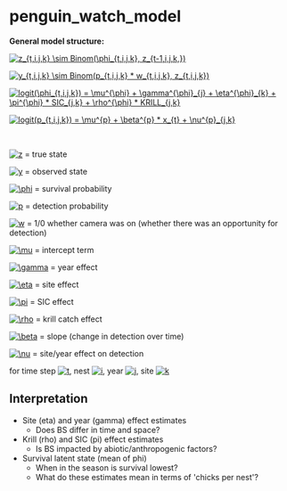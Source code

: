 # penguin_watch_model

**General model structure:**

<a href="https://www.codecogs.com/eqnedit.php?latex=z_{t,i,j,k}&space;\sim&space;Binom(\phi_{t,i,j,k},&space;z_{t-1,i,j,k,})" target="_blank"><img src="https://latex.codecogs.com/gif.latex?z_{t,i,j,k}&space;\sim&space;Binom(\phi_{t,i,j,k},&space;z_{t-1,i,j,k,})" title="z_{t,i,j,k} \sim Binom(\phi_{t,i,j,k}, z_{t-1,i,j,k,})" /></a>

<a href="https://www.codecogs.com/eqnedit.php?latex=y_{t,i,j,k}&space;\sim&space;Binom(p_{t,i,j,k}&space;*&space;w_{t,i,j,k},&space;z_{t,i,j,k})" target="_blank"><img src="https://latex.codecogs.com/gif.latex?y_{t,i,j,k}&space;\sim&space;Binom(p_{t,i,j,k}&space;*&space;w_{t,i,j,k},&space;z_{t,i,j,k})" title="y_{t,i,j,k} \sim Binom(p_{t,i,j,k} * w_{t,i,j,k}, z_{t,i,j,k})" /></a>

<a href="https://www.codecogs.com/eqnedit.php?latex=logit(\phi_{t,i,j,k})&space;=&space;\mu^{\phi}&space;&plus;&space;\gamma^{\phi}_{j}&space;&plus;&space;\eta^{\phi}_{k}&space;&plus;&space;\pi^{\phi}&space;*&space;SIC_{j,k}&space;&plus;&space;\rho^{\phi}&space;*&space;KRILL_{j,k}" target="_blank"><img src="https://latex.codecogs.com/gif.latex?logit(\phi_{t,i,j,k})&space;=&space;\mu^{\phi}&space;&plus;&space;\gamma^{\phi}_{j}&space;&plus;&space;\eta^{\phi}_{k}&space;&plus;&space;\pi^{\phi}&space;*&space;SIC_{j,k}&space;&plus;&space;\rho^{\phi}&space;*&space;KRILL_{j,k}" title="logit(\phi_{t,i,j,k}) = \mu^{\phi} + \gamma^{\phi}_{j} + \eta^{\phi}_{k} + \pi^{\phi} * SIC_{j,k} + \rho^{\phi} * KRILL_{j,k}" /></a>

<a href="https://www.codecogs.com/eqnedit.php?latex=logit(p_{t,i,j,k})&space;=&space;\mu^{p}&space;&plus;&space;\beta^{p}&space;*&space;x_{t}&space;&plus;&space;\nu^{p}_{j,k}" target="_blank"><img src="https://latex.codecogs.com/gif.latex?logit(p_{t,i,j,k})&space;=&space;\mu^{p}&space;&plus;&space;\beta^{p}&space;*&space;x_{t}&space;&plus;&space;\nu^{p}_{j,k}" title="logit(p_{t,i,j,k}) = \mu^{p} + \beta^{p} * x_{t} + \nu^{p}_{j,k}" /></a>

<br>

<a href="https://www.codecogs.com/eqnedit.php?latex=z" target="_blank"><img src="https://latex.codecogs.com/gif.latex?z" title="z" /></a> = true state

<a href="https://www.codecogs.com/eqnedit.php?latex=y" target="_blank"><img src="https://latex.codecogs.com/gif.latex?y" title="y" /></a> = observed state

<a href="https://www.codecogs.com/eqnedit.php?latex=\phi" target="_blank"><img src="https://latex.codecogs.com/gif.latex?\phi" title="\phi" /></a> = survival probability

<a href="https://www.codecogs.com/eqnedit.php?latex=p" target="_blank"><img src="https://latex.codecogs.com/gif.latex?p" title="p" /></a> = detection probability

<a href="https://www.codecogs.com/eqnedit.php?latex=w" target="_blank"><img src="https://latex.codecogs.com/gif.latex?w" title="w" /></a> = 1/0 whether camera was on (whether there was an opportunity for detection)

<a href="https://www.codecogs.com/eqnedit.php?latex=\mu" target="_blank"><img src="https://latex.codecogs.com/gif.latex?\mu" title="\mu" /></a> = intercept term

<a href="https://www.codecogs.com/eqnedit.php?latex=\gamma" target="_blank"><img src="https://latex.codecogs.com/gif.latex?\gamma" title="\gamma" /></a> = year effect

<a href="https://www.codecogs.com/eqnedit.php?latex=\eta" target="_blank"><img src="https://latex.codecogs.com/gif.latex?\eta" title="\eta" /></a> = site effect

<a href="https://www.codecogs.com/eqnedit.php?latex=\pi" target="_blank"><img src="https://latex.codecogs.com/gif.latex?\pi" title="\pi" /></a> = SIC effect

<a href="https://www.codecogs.com/eqnedit.php?latex=\rho" target="_blank"><img src="https://latex.codecogs.com/gif.latex?\rho" title="\rho" /></a> = krill catch effect

<a href="https://www.codecogs.com/eqnedit.php?latex=\beta" target="_blank"><img src="https://latex.codecogs.com/gif.latex?\beta" title="\beta" /></a> = slope (change in detection over time)

<a href="https://www.codecogs.com/eqnedit.php?latex=\nu" target="_blank"><img src="https://latex.codecogs.com/gif.latex?\nu" title="\nu" /></a> = site/year effect on detection

for time step <a href="https://www.codecogs.com/eqnedit.php?latex=t" target="_blank"><img src="https://latex.codecogs.com/gif.latex?t" title="t" /></a>, nest <a href="https://www.codecogs.com/eqnedit.php?latex=i" target="_blank"><img src="https://latex.codecogs.com/gif.latex?i" title="i" /></a>, year <a href="https://www.codecogs.com/eqnedit.php?latex=j" target="_blank"><img src="https://latex.codecogs.com/gif.latex?j" title="j" /></a>, site <a href="https://www.codecogs.com/eqnedit.php?latex=k" target="_blank"><img src="https://latex.codecogs.com/gif.latex?k" title="k" /></a>




## Interpretation
- Site (eta) and year (gamma) effect estimates
    - Does BS differ in time and space?
- Krill (rho) and SIC (pi) effect estimates
    - Is BS impacted by abiotic/anthropogenic factors?
- Survival latent state (mean of phi)
    - When in the season is survival lowest?
    - What do these estimates mean in terms of 'chicks per nest'?
